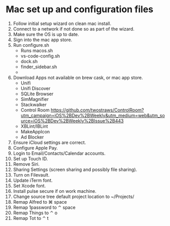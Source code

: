 # Mac set up and configuration files

1. Follow initial setup wizard on clean mac install.
2. Connect to a network if not done so as part of the wizard.
3. Make sure the OS is up to date.
4. Sign into the mac app store.
5. Run configure.sh
    - Runs macos.sh
    - vs-code-config.sh
    - dock.sh
    - finder_sidebar.sh
    -
6. Download Apps not available on brew cask, or mac app store.
    - Unifi
    - Unifi Discover
    - SQLite Browser
    - SimMagnifier
    - Stackwalker
    - Control Room https://github.com/twostraws/ControlRoom?utm_campaign=iOS%2BDev%2BWeekly&utm_medium=web&utm_source=iOS%2BDev%2BWeekly%2BIssue%2B443
    - XBLint/IBLint
    - MakeAppIcon
    - Ad Blocker
7. Ensure iCloud settings are correct.
8. Configure Apple Pay.
9. Login to Email/Contacts/Calendar accounts.
10. Set up Touch ID.
11. Remove Siri.
12. Sharing Settings (screen sharing and possibly file sharing).
13. Turn on Filevault.
14. Update iTerm font.
15. Set Xcode font.
16. Install pulse secure if on work machine.
17. Change source tree default project location to ~/Projects/
18. Remap Alfred to ⌘ space
19. Remap 1password to ⌃ space 
20. Remap Things to ⌃ o 
21. Remap Tot to ⌃ t
